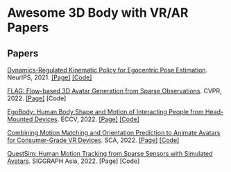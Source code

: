 # Awesome 3D Body with VR/AR Papers

## Papers
[Dynamics-Regulated Kinematic Policy for Egocentric Pose Estimation](https://arxiv.org/pdf/2112.07642.pdf). NeurIPS, 2021. [[Page]](https://zhengyiluo.github.io/projects/kin_poly/) [[Code]](https://github.com/KlabCMU/kin-poly)

[FLAG: Flow-based 3D Avatar Generation
from Sparse Observations](https://openaccess.thecvf.com/content/CVPR2022/papers/Aliakbarian_FLAG_Flow-Based_3D_Avatar_Generation_From_Sparse_Observations_CVPR_2022_paper.pdf). CVPR, 2022. [[Page]](https://microsoft.github.io/flag/) [Code]

[EgoBody: Human Body Shape and Motion of
Interacting People from Head-Mounted Devices](https://arxiv.org/pdf/2112.07642.pdf). ECCV, 2022. [[Page]](https://sanweiliti.github.io/egobody/egobody.html) [[Code]](https://github.com/sanweiliti/EgoBody)

[Combining Motion Matching and Orientation Prediction to Animate Avatars for Consumer-Grade VR Devices](https://upc-virvig.github.io/MMVR/assets/pdf/motion_matching_vr.pdf). SCA, 2022. [[Page]](https://upc-virvig.github.io/MMVR/) [[Code]](https://github.com/UPC-ViRVIG/MMVR)

[QuestSim: Human Motion Tracking from Sparse Sensors with
Simulated Avatars](https://arxiv.org/pdf/2209.09391.pdf). SIGGRAPH Asia, 2022. [Page] [Code]


<!-- [Expressive Body Capture: 3D Hands, Face, and Body from a Single Image](https://ps.is.tuebingen.mpg.de/uploads_file/attachment/attachment/497/SMPL-X.pdf). CVPR, 2019. [[Page]](https://smpl-x.is.tue.mpg.de) [[Code]](https://github.com/vchoutas/smplify-x) -->
